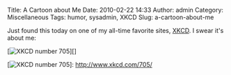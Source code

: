 Title: A Cartoon about Me
Date: 2010-02-22 14:33
Author: admin
Category: Miscellaneous
Tags: humor, sysadmin, XKCD
Slug: a-cartoon-about-me

Just found this today on one of my all-time favorite sites, [XKCD][]. I
swear it's about me:

[![XKCD number 705][]][]

  [XKCD]: http://xkcd.com
  [XKCD number 705]: http://imgs.xkcd.com/comics/devotion_to_duty.png
  [![XKCD number 705][]]: http://www.xkcd.com/705/
